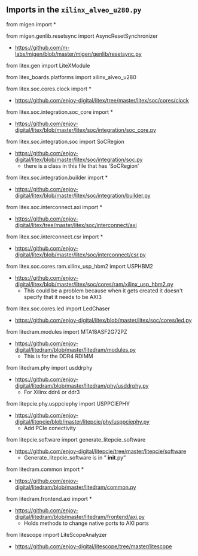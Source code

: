 ## Imports in the `xilinx_alveo_u280.py` 
from migen import *

from migen.genlib.resetsync import AsyncResetSynchronizer

- https://github.com/m-labs/migen/blob/master/migen/genlib/resetsync.py

from litex.gen import LiteXModule

from litex_boards.platforms import xilinx_alveo_u280

from litex.soc.cores.clock import *

- https://github.com/enjoy-digital/litex/tree/master/litex/soc/cores/clock

from litex.soc.integration.soc_core import *

- https://github.com/enjoy-digital/litex/blob/master/litex/soc/integration/soc_core.py

from litex.soc.integration.soc import SoCRegion

- https://github.com/enjoy-digital/litex/blob/master/litex/soc/integration/soc.py
  - there is a class in this file that has ‘SoCRegion’


from litex.soc.integration.builder import *

- https://github.com/enjoy-digital/litex/blob/master/litex/soc/integration/builder.py

from litex.soc.interconnect.axi import *

- https://github.com/enjoy-digital/litex/tree/master/litex/soc/interconnect/axi

from litex.soc.interconnect.csr import *

- https://github.com/enjoy-digital/litex/blob/master/litex/soc/interconnect/csr.py

from litex.soc.cores.ram.xilinx_usp_hbm2 import USPHBM2

- https://github.com/enjoy-digital/litex/blob/master/litex/soc/cores/ram/xilinx_usp_hbm2.py
  - This could be a problem because when it gets created it doesn't specify that it needs to be AXI3

from litex.soc.cores.led import LedChaser

- https://github.com/enjoy-digital/litex/blob/master/litex/soc/cores/led.py

from litedram.modules import MTA18ASF2G72PZ

- https://github.com/enjoy-digital/litedram/blob/master/litedram/modules.py
  - This is for the DDR4 RDIMM

from litedram.phy import usddrphy

- https://github.com/enjoy-digital/litedram/blob/master/litedram/phy/usddrphy.py
  - For Xilinx ddr4 or ddr3

from litepcie.phy.usppciephy import USPPCIEPHY

- https://github.com/enjoy-digital/litepcie/blob/master/litepcie/phy/usppciephy.py
  - Add PCIe conectivity

from litepcie.software import generate_litepcie_software

- https://github.com/enjoy-digital/litepcie/tree/master/litepcie/software
  - Generate_litepcie_software is in ” __init__.py”

from litedram.common import *

- https://github.com/enjoy-digital/litedram/blob/master/litedram/common.py

from litedram.frontend.axi import *

- https://github.com/enjoy-digital/litedram/blob/master/litedram/frontend/axi.py
  - Holds methods to change native ports to AXI ports

from litescope import LiteScopeAnalyzer
- https://github.com/enjoy-digital/litescope/tree/master/litescope

